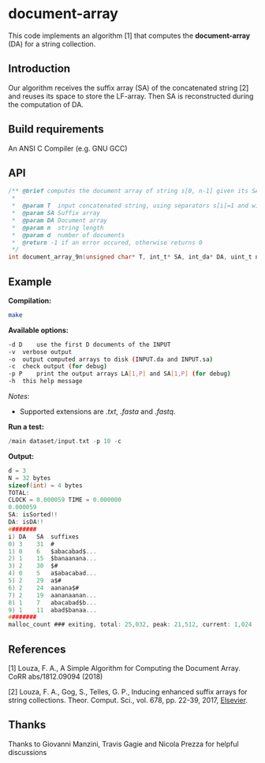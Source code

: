 # document-array

This code implements an algorithm \[1\] that computes the **document-array** (DA) for a string collection. 

## Introduction

Our algorithm receives the suffix array (SA) of the concatenated string \[2\] and reuses its space to store the LF-array. Then SA is reconstructed during the computation of DA.

## Build requirements

An ANSI C Compiler (e.g. GNU GCC)

## API

```c
/** @brief computes the document array of string s[0, n-1] given its SA
 *
 *  @param T  input concatenated string, using separators s[i]=1 and with s[n-1]=0
 *  @param SA Suffix array 
 *  @param DA Document array
 *  @param n  string length
 *  @param d  number of documents
 *  @return -1 if an error occured, otherwise returns 0
 */
int document_array_9n(unsigned char* T, int_t* SA, int_da* DA, uint_t n, uint_t d);

```

## Example

**Compilation:**

```sh
make
```

**Available options:**

```sh
-d D	use the first D documents of the INPUT
-v	verbose output
-o	output computed arrays to disk (INPUT.da and INPUT.sa)
-c	check output (for debug)
-p P	print the output arrays LA[1,P] and SA[1,P] (for debug)
-h	this help message
```

_Notes:_
- Supported extensions are _.txt_, _.fasta_ and _.fastq_.

**Run a test:**

```c
/main dataset/input.txt -p 10 -c
```

**Output:**

```c
d = 3
N = 32 bytes
sizeof(int) = 4 bytes
TOTAL:
CLOCK = 0.000059 TIME = 0.000000
0.000059
SA: isSorted!!
DA: isDA!!
########
i) DA	SA	suffixes
0) 3	31	#
1) 0	6	$abacabad$...
2) 1	15	$banaanana...
3) 2	30	$#
4) 0	5	a$abacabad...
5) 2	29	a$#
6) 2	24	aanana$#
7) 2	19	aananaanan...
8) 1	7	abacabad$b...
9) 1	11	abad$banaa...
########
malloc_count ### exiting, total: 25,032, peak: 21,512, current: 1,024
```

## References

\[1\] Louza, F. A., A Simple Algorithm for Computing the Document Array. CoRR abs/1812.09094 (2018)

\[2\] Louza, F. A., Gog, S., Telles, G. P., Inducing enhanced suffix arrays for string collections. Theor. Comput. Sci., vol. 678, pp. 22-39, 2017, [Elsevier](http://www.sciencedirect.com/science/article/pii/S0304397517302621).

## Thanks

Thanks to Giovanni Manzini, Travis Gagie and Nicola Prezza for helpful discussions


